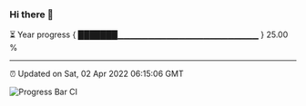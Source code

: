 ### Hi there 👋

⏳ Year progress { ███████▁▁▁▁▁▁▁▁▁▁▁▁▁▁▁▁▁▁▁▁▁▁▁ } 25.00 %

---

⏰ Updated on Sat, 02 Apr 2022 06:15:06 GMT

![Progress Bar CI](https://github.com/liununu/liununu/workflows/Progress%20Bar%20CI/badge.svg)
